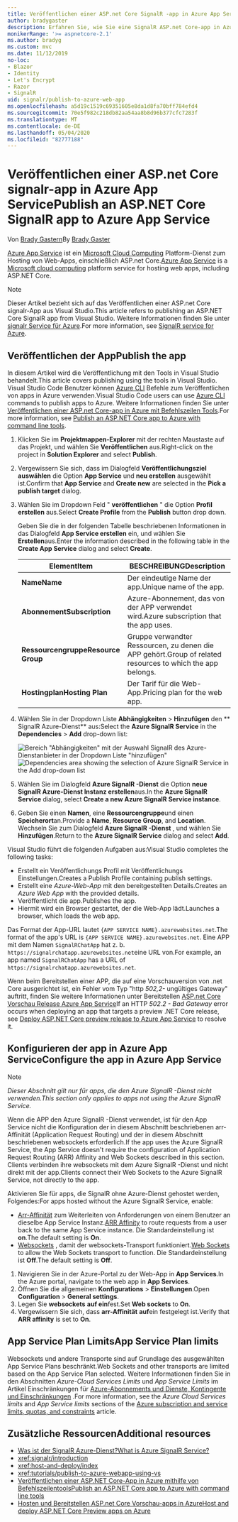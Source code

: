 ```yaml
---
title: Veröffentlichen einer ASP.net Core SignalR -app in Azure App Service
author: bradygaster
description: Erfahren Sie, wie Sie eine SignalR ASP.net Core-app in Azure App Service veröffentlichen.
monikerRange: '>= aspnetcore-2.1'
ms.author: bradyg
ms.custom: mvc
ms.date: 11/12/2019
no-loc:
- Blazor
- Identity
- Let's Encrypt
- Razor
- SignalR
uid: signalr/publish-to-azure-web-app
ms.openlocfilehash: a5d19c1519c69351605e8da1d8fa70bff784efd4
ms.sourcegitcommit: 70e5f982c218db82aa54aa8b8d96b377cfc7283f
ms.translationtype: MT
ms.contentlocale: de-DE
ms.lasthandoff: 05/04/2020
ms.locfileid: "82777188"
---
```

# <a name="publish-an-aspnet-core-signalr-app-to-azure-app-service"></a><span data-ttu-id="796af-103">Veröffentlichen einer ASP.net Core signalr-app in Azure App Service</span><span class="sxs-lookup"><span data-stu-id="796af-103">Publish an ASP.NET Core SignalR app to Azure App Service</span></span>

<span data-ttu-id="796af-104">Von [Brady Gastern](https://twitter.com/bradygaster)</span><span class="sxs-lookup"><span data-stu-id="796af-104">By [Brady Gaster](https://twitter.com/bradygaster)</span></span>

<span data-ttu-id="796af-105">[Azure App Service](/azure/app-service/app-service-web-overview) ist ein [Microsoft Cloud Computing](https://azure.microsoft.com/) Platform-Dienst zum Hosting von Web-Apps, einschließlich ASP.net Core.</span><span class="sxs-lookup"><span data-stu-id="796af-105">[Azure App Service](/azure/app-service/app-service-web-overview) is a [Microsoft cloud computing](https://azure.microsoft.com/) platform service for hosting web apps, including ASP.NET Core.</span></span>

> [!NOTE]
> <span data-ttu-id="796af-106">Dieser Artikel bezieht sich auf das Veröffentlichen einer ASP.net Core signalr-App aus Visual Studio.</span><span class="sxs-lookup"><span data-stu-id="796af-106">This article refers to publishing an ASP.NET Core SignalR app from Visual Studio.</span></span> <span data-ttu-id="796af-107">Weitere Informationen finden Sie unter [signalr Service für Azure](https://azure.microsoft.com/services/signalr-service).</span><span class="sxs-lookup"><span data-stu-id="796af-107">For more information, see [SignalR service for Azure](https://azure.microsoft.com/services/signalr-service).</span></span>

## <a name="publish-the-app"></a><span data-ttu-id="796af-108">Veröffentlichen der App</span><span class="sxs-lookup"><span data-stu-id="796af-108">Publish the app</span></span>

<span data-ttu-id="796af-109">In diesem Artikel wird die Veröffentlichung mit den Tools in Visual Studio behandelt.</span><span class="sxs-lookup"><span data-stu-id="796af-109">This article covers publishing using the tools in Visual Studio.</span></span> <span data-ttu-id="796af-110">Visual Studio Code Benutzer können [Azure CLI](/cli/azure) Befehle zum Veröffentlichen von apps in Azure verwenden.</span><span class="sxs-lookup"><span data-stu-id="796af-110">Visual Studio Code users can use [Azure CLI](/cli/azure) commands to publish apps to Azure.</span></span> <span data-ttu-id="796af-111">Weitere Informationen finden Sie unter [Veröffentlichen einer ASP.net Core-app in Azure mit Befehlszeilen Tools](/azure/app-service/app-service-web-get-started-dotnet).</span><span class="sxs-lookup"><span data-stu-id="796af-111">For more information, see [Publish an ASP.NET Core app to Azure with command line tools](/azure/app-service/app-service-web-get-started-dotnet).</span></span>

1. <span data-ttu-id="796af-112">Klicken Sie im **Projektmappen-Explorer** mit der rechten Maustaste auf das Projekt, und wählen Sie **Veröffentlichen** aus.</span><span class="sxs-lookup"><span data-stu-id="796af-112">Right-click on the project in **Solution Explorer** and select **Publish**.</span></span>

1. <span data-ttu-id="796af-113">Vergewissern Sie sich, dass im Dialogfeld **Veröffentlichungsziel auswählen** die Option **App Service** und **neu erstellen** ausgewählt ist.</span><span class="sxs-lookup"><span data-stu-id="796af-113">Confirm that **App Service** and **Create new** are selected in the **Pick a publish target** dialog.</span></span>

1. <span data-ttu-id="796af-114">Wählen Sie im Dropdown Feld " **veröffentlichen** " die Option **Profil erstellen** aus.</span><span class="sxs-lookup"><span data-stu-id="796af-114">Select **Create Profile** from the **Publish** button drop down.</span></span>

   <span data-ttu-id="796af-115">Geben Sie die in der folgenden Tabelle beschriebenen Informationen in das Dialogfeld **App Service erstellen** ein, und wählen Sie **Erstellen**aus.</span><span class="sxs-lookup"><span data-stu-id="796af-115">Enter the information described in the following table in the **Create App Service** dialog and select **Create**.</span></span>

   | <span data-ttu-id="796af-116">Element</span><span class="sxs-lookup"><span data-stu-id="796af-116">Item</span></span>               | <span data-ttu-id="796af-117">BESCHREIBUNG</span><span class="sxs-lookup"><span data-stu-id="796af-117">Description</span></span> |
   | ------------------ | ----------- |
   | <span data-ttu-id="796af-118">**Name**</span><span class="sxs-lookup"><span data-stu-id="796af-118">**Name**</span></span>           | <span data-ttu-id="796af-119">Der eindeutige Name der app.</span><span class="sxs-lookup"><span data-stu-id="796af-119">Unique name of the app.</span></span> |
   | <span data-ttu-id="796af-120">**Abonnement**</span><span class="sxs-lookup"><span data-stu-id="796af-120">**Subscription**</span></span>   | <span data-ttu-id="796af-121">Azure-Abonnement, das von der APP verwendet wird.</span><span class="sxs-lookup"><span data-stu-id="796af-121">Azure subscription that the app uses.</span></span> |
   | <span data-ttu-id="796af-122">**Ressourcengruppe**</span><span class="sxs-lookup"><span data-stu-id="796af-122">**Resource Group**</span></span> | <span data-ttu-id="796af-123">Gruppe verwandter Ressourcen, zu denen die APP gehört.</span><span class="sxs-lookup"><span data-stu-id="796af-123">Group of related resources to which the app belongs.</span></span> |
   | <span data-ttu-id="796af-124">**Hostingplan**</span><span class="sxs-lookup"><span data-stu-id="796af-124">**Hosting Plan**</span></span>   | <span data-ttu-id="796af-125">Der Tarif für die Web-App.</span><span class="sxs-lookup"><span data-stu-id="796af-125">Pricing plan for the web app.</span></span> |

1. <span data-ttu-id="796af-126">Wählen Sie in der Dropdown Liste **Abhängigkeiten** > **Hinzufügen** den \*\* SignalR Azure-Dienst\*\* aus:</span><span class="sxs-lookup"><span data-stu-id="796af-126">Select the **Azure SignalR Service** in the **Dependencies** > **Add** drop-down list:</span></span>

   <span data-ttu-id="796af-127">![Bereich "Abhängigkeiten" mit der Auswahl SignalR des Azure-Dienstanbieter in der Dropdown Liste "hinzufügen"](publish-to-azure-web-app/_static/signalr-service-dependency.png)</span><span class="sxs-lookup"><span data-stu-id="796af-127">![Dependencies area showing the selection of Azure SignalR Service in the Add drop-down list](publish-to-azure-web-app/_static/signalr-service-dependency.png)</span></span>

1. <span data-ttu-id="796af-128">Wählen Sie im Dialogfeld **Azure SignalR -Dienst** die Option **neue SignalR Azure-Dienst Instanz erstellen**aus.</span><span class="sxs-lookup"><span data-stu-id="796af-128">In the **Azure SignalR Service** dialog, select **Create a new Azure SignalR Service instance**.</span></span>

1. <span data-ttu-id="796af-129">Geben Sie einen **Namen**, eine **Ressourcengruppe**und einen **Speicherort**an.</span><span class="sxs-lookup"><span data-stu-id="796af-129">Provide a **Name**, **Resource Group**, and **Location**.</span></span> <span data-ttu-id="796af-130">Wechseln Sie zum Dialogfeld **Azure SignalR -Dienst** , und wählen Sie **Hinzufügen**.</span><span class="sxs-lookup"><span data-stu-id="796af-130">Return to the **Azure SignalR Service** dialog and select **Add**.</span></span>

<span data-ttu-id="796af-131">Visual Studio führt die folgenden Aufgaben aus:</span><span class="sxs-lookup"><span data-stu-id="796af-131">Visual Studio completes the following tasks:</span></span>

* <span data-ttu-id="796af-132">Erstellt ein Veröffentlichungs Profil mit Veröffentlichungs Einstellungen.</span><span class="sxs-lookup"><span data-stu-id="796af-132">Creates a Publish Profile containing publish settings.</span></span>
* <span data-ttu-id="796af-133">Erstellt eine *Azure-Web-App* mit den bereitgestellten Details.</span><span class="sxs-lookup"><span data-stu-id="796af-133">Creates an *Azure Web App* with the provided details.</span></span>
* <span data-ttu-id="796af-134">Veröffentlicht die app.</span><span class="sxs-lookup"><span data-stu-id="796af-134">Publishes the app.</span></span>
* <span data-ttu-id="796af-135">Hiermit wird ein Browser gestartet, der die Web-App lädt.</span><span class="sxs-lookup"><span data-stu-id="796af-135">Launches a browser, which loads the web app.</span></span>

<span data-ttu-id="796af-136">Das Format der App-URL lautet `{APP SERVICE NAME}.azurewebsites.net`.</span><span class="sxs-lookup"><span data-stu-id="796af-136">The format of the app's URL is `{APP SERVICE NAME}.azurewebsites.net`.</span></span> <span data-ttu-id="796af-137">Eine APP mit dem Namen `SignalRChatApp` hat z. b. `https://signalrchatapp.azurewebsites.net`eine URL von.</span><span class="sxs-lookup"><span data-stu-id="796af-137">For example, an app named `SignalRChatApp` has a URL of `https://signalrchatapp.azurewebsites.net`.</span></span>

<span data-ttu-id="796af-138">Wenn beim Bereitstellen einer APP, die auf eine Vorschauversion von .net Core ausgerichtet ist, ein Fehler vom Typ "http *502,2-* ungültiges Gateway" auftritt, finden Sie weitere Informationen unter Bereitstellen [ASP.net Core Vorschau Release Azure App Service](xref:host-and-deploy/azure-apps/index#deploy-aspnet-core-preview-release-to-azure-app-service)</span><span class="sxs-lookup"><span data-stu-id="796af-138">If an HTTP *502.2 - Bad Gateway* error occurs when deploying an app that targets a preview .NET Core release, see [Deploy ASP.NET Core preview release to Azure App Service](xref:host-and-deploy/azure-apps/index#deploy-aspnet-core-preview-release-to-azure-app-service) to resolve it.</span></span>

## <a name="configure-the-app-in-azure-app-service"></a><span data-ttu-id="796af-139">Konfigurieren der app in Azure App Service</span><span class="sxs-lookup"><span data-stu-id="796af-139">Configure the app in Azure App Service</span></span>

> [!NOTE]
> <span data-ttu-id="796af-140">*Dieser Abschnitt gilt nur für apps, die den Azure SignalR -Dienst nicht verwenden.*</span><span class="sxs-lookup"><span data-stu-id="796af-140">*This section only applies to apps not using the Azure SignalR Service.*</span></span>
>
> <span data-ttu-id="796af-141">Wenn die APP den Azure SignalR -Dienst verwendet, ist für den App Service nicht die Konfiguration der in diesem Abschnitt beschriebenen arr-Affinität (Application Request Routing) und der in diesem Abschnitt beschriebenen websockets erforderlich.</span><span class="sxs-lookup"><span data-stu-id="796af-141">If the app uses the Azure SignalR Service, the App Service doesn't require the configuration of Application Request Routing (ARR) Affinity and Web Sockets described in this section.</span></span> <span data-ttu-id="796af-142">Clients verbinden ihre websockets mit dem Azure SignalR -Dienst und nicht direkt mit der app.</span><span class="sxs-lookup"><span data-stu-id="796af-142">Clients connect their Web Sockets to the Azure SignalR Service, not directly to the app.</span></span>

<span data-ttu-id="796af-143">Aktivieren Sie für apps, die SignalR ohne Azure-Dienst gehostet werden, Folgendes:</span><span class="sxs-lookup"><span data-stu-id="796af-143">For apps hosted without the Azure SignalR Service, enable:</span></span>

* <span data-ttu-id="796af-144">[Arr-Affinität](https://azure.github.io/AppService/2016/05/16/Disable-Session-affinity-cookie-(ARR-cookie)-for-Azure-web-apps.html) zum Weiterleiten von Anforderungen von einem Benutzer an dieselbe App Service Instanz.</span><span class="sxs-lookup"><span data-stu-id="796af-144">[ARR Affinity](https://azure.github.io/AppService/2016/05/16/Disable-Session-affinity-cookie-(ARR-cookie)-for-Azure-web-apps.html) to route requests from a user back to the same App Service instance.</span></span> <span data-ttu-id="796af-145">Die Standardeinstellung ist **on**.</span><span class="sxs-lookup"><span data-stu-id="796af-145">The default setting is **On**.</span></span>
* <span data-ttu-id="796af-146">[Websockets](xref:fundamentals/websockets) , damit der websockets-Transport funktioniert.</span><span class="sxs-lookup"><span data-stu-id="796af-146">[Web Sockets](xref:fundamentals/websockets) to allow the Web Sockets transport to function.</span></span> <span data-ttu-id="796af-147">Die Standardeinstellung ist **Off**.</span><span class="sxs-lookup"><span data-stu-id="796af-147">The default setting is **Off**.</span></span>

1. <span data-ttu-id="796af-148">Navigieren Sie in der Azure-Portal zu der Web-App in **App Services**.</span><span class="sxs-lookup"><span data-stu-id="796af-148">In the Azure portal, navigate to the web app in **App Services**.</span></span>
1. <span data-ttu-id="796af-149">Öffnen Sie die allgemeinen **Konfigurations** > **Einstellungen**.</span><span class="sxs-lookup"><span data-stu-id="796af-149">Open **Configuration** > **General settings**.</span></span>
1. <span data-ttu-id="796af-150">Legen Sie **websockets** **auf ein**fest.</span><span class="sxs-lookup"><span data-stu-id="796af-150">Set **Web sockets** to **On**.</span></span>
1. <span data-ttu-id="796af-151">Vergewissern Sie sich, dass **arr-Affinität** **auf**ein festgelegt ist.</span><span class="sxs-lookup"><span data-stu-id="796af-151">Verify that **ARR affinity** is set to **On**.</span></span>

## <a name="app-service-plan-limits"></a><span data-ttu-id="796af-152">App Service Plan Limits</span><span class="sxs-lookup"><span data-stu-id="796af-152">App Service Plan limits</span></span>

<span data-ttu-id="796af-153">Websockets und andere Transporte sind auf Grundlage des ausgewählten App Service Plans beschränkt.</span><span class="sxs-lookup"><span data-stu-id="796af-153">Web Sockets and other transports are limited based on the App Service Plan selected.</span></span> <span data-ttu-id="796af-154">Weitere Informationen finden Sie in den Abschnitten *Azure-Cloud Services Limits* und *App Service Limits* im Artikel Einschränkungen für [Azure-Abonnements und Dienste, Kontingente und Einschränkungen](/azure/azure-subscription-service-limits#app-service-limits) .</span><span class="sxs-lookup"><span data-stu-id="796af-154">For more information, see the *Azure Cloud Services limits* and *App Service limits* sections of the [Azure subscription and service limits, quotas, and constraints](/azure/azure-subscription-service-limits#app-service-limits) article.</span></span>

## <a name="additional-resources"></a><span data-ttu-id="796af-155">Zusätzliche Ressourcen</span><span class="sxs-lookup"><span data-stu-id="796af-155">Additional resources</span></span>

* <span data-ttu-id="796af-156">[Was ist der SignalR Azure-Dienst?](/azure/azure-signalr/signalr-overview)</span><span class="sxs-lookup"><span data-stu-id="796af-156">[What is Azure SignalR Service?](/azure/azure-signalr/signalr-overview)</span></span>
* <xref:signalr/introduction>
* <xref:host-and-deploy/index>
* <xref:tutorials/publish-to-azure-webapp-using-vs>
* [<span data-ttu-id="796af-157">Veröffentlichen einer ASP.NET Core-App in Azure mithilfe von Befehlszeilentools</span><span class="sxs-lookup"><span data-stu-id="796af-157">Publish an ASP.NET Core app to Azure with command line tools</span></span>](/azure/app-service/app-service-web-get-started-dotnet)
* [<span data-ttu-id="796af-158">Hosten und Bereitstellen ASP.net Core Vorschau-apps in Azure</span><span class="sxs-lookup"><span data-stu-id="796af-158">Host and deploy ASP.NET Core Preview apps on Azure</span></span>](xref:host-and-deploy/azure-apps/index#deploy-aspnet-core-preview-release-to-azure-app-service)
